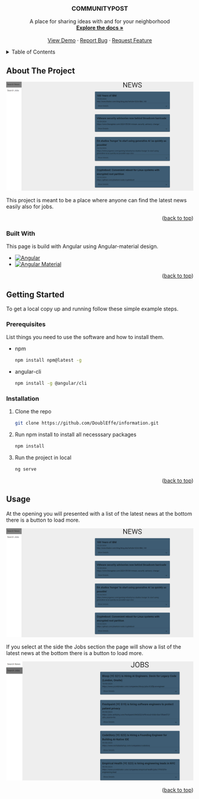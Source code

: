 <a name="readme-top"></a>


<!-- PROJECT LOGO -->
<br />
<div align="center">
 
  <h3 align="center">COMMUNITYPOST</h3>

  <p align="center">
    A place for sharing ideas with and for your neighborhood
    <br />
    <a href=""><strong>Explore the docs »</strong></a>
    <br />
    <br />
    <a href="https://information-f0ccb.web.app/search">View Demo</a>
    ·
    <a href="https://github.com/DoublEffe/information/issues">Report Bug</a>
    ·
    <a href="https://github.com/DoublEffe/information/issues">Request Feature</a>
  </p>
</div>



<!-- TABLE OF CONTENTS -->
<details>
  <summary>Table of Contents</summary>
  <ol>
    <li>
      <a href="#about-the-project">About The Project</a>
      <ul>
        <li><a href="#built-with">Built With</a></li>
      </ul>
    </li>
    <li>
      <a href="#getting-started">Getting Started</a>
      <ul>
        <li><a href="#prerequisites">Prerequisites</a></li>
        <li><a href="#installation">Installation</a></li>
      </ul>
    </li>
    <li><a href="#usage">Usage</a></li>
  </ol>
</details>



<!-- ABOUT THE PROJECT -->
## About The Project

![Site Screen Shot](https://github.com/DoublEffe/information/blob/main/screenshoots/news.png)

This project is meant to be a place where anyone can find the latest news easily also for jobs.

<p align="right">(<a href="#readme-top">back to top</a>)</p>



### Built With

This page is build with Angular using Angular-material design.

* [![Angular][Angular-url]][Angular.io]
* [![Angular Material][Angular-material]][Angular-material.io]


<p align="right">(<a href="#readme-top">back to top</a>)</p>



<!-- GETTING STARTED -->
## Getting Started

To get a local copy up and running follow these simple example steps.

### Prerequisites

List things you need to use the software and how to install them.
* npm
  ```sh
  npm install npm@latest -g
  ```
* angular-cli
  ```sh
  npm install -g @angular/cli
  ```

### Installation

1. Clone the repo
   ```sh
   git clone https://github.com/DoublEffe/information.git
   ```
2. Run npm install to install all necesssary packages
   ```sh
   npm install
   ```
3. Run the project in local
   ```sh
   ng serve
   ```

<p align="right">(<a href="#readme-top">back to top</a>)</p>



<!-- USAGE EXAMPLES -->
## Usage

At the opening you will presented with a list of the latest news at the bottom there is a button to load more.

![News screen shoot](https://github.com/DoublEffe/information/blob/main/screenshoots/news.png)

If you select at the side the Jobs section the page will show a list of the latest news at the bottom there is a button to load more.

![Jobs screen shoot](https://github.com/DoublEffe/information/blob/main/screenshoots/jobs.png)


<p align="right">(<a href="#readme-top">back to top</a>)</p>





<!-- MARKDOWN LINKS & IMAGES -->
[Angular.io]: https://angular.io/
[Angular-url]: https://img.shields.io/badge/Angular-DD0031?style=for-the-badge&logo=angular&logoColor=white
[Angular-material]: https://img.shields.io/badge/Angular%20Material-8A2BE2
[Angular-material.io]: https://material.angular.io/
